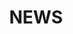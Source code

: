 ---
title : "NEWS"
new_list: 
    - name: "Our work mm2-gb is accepted by BioSys'24. See you in San Diego! "
      date: "Mar 2024"
      new: true



# custom style
custom_class: "" 
custom_attributes: "" 
custom_css: ""
---